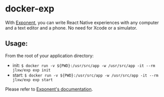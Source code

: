 # docker-exp
With [Exponent](http://exp.host/), you can write React Native experiences with any computer and a text editor and a phone. No need for Xcode or a simulator.
## Usage:
From the root of your application directory:
* init: ```$ docker run -v ${PWD}:/usr/src/app -w /usr/src/app -it --rm jlxw/exp exp init```
* start: ```$ docker run -v ${PWD}:/usr/src/app -w /usr/src/app -it --rm jlxw/exp exp start```

Please refer to [Exponent's documentation](http://exp.host/docs).
